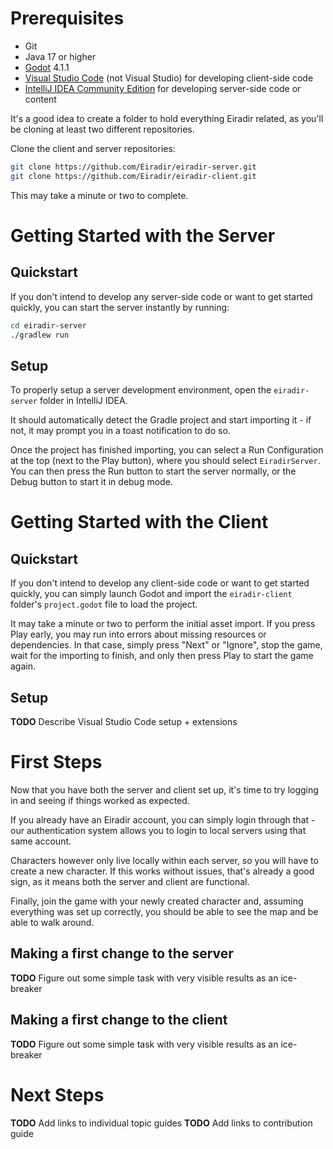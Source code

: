 # Prerequisites

- Git
- Java 17 or higher
- [Godot](https://godotengine.org/) 4.1.1
- [Visual Studio Code](https://code.visualstudio.com/) (not Visual Studio) for developing client-side code
- [IntelliJ IDEA Community Edition](https://www.jetbrains.com/idea/download/?section=windows#:~:text=free%20to%20use-,IntelliJ%20IDEA%20Community%20Edition,-The%20IDE%20for) for developing server-side code or content

It's a good idea to create a folder to hold everything Eiradir related, as you'll be cloning at least two different repositories.

Clone the client and server repositories:

```sh
git clone https://github.com/Eiradir/eiradir-server.git
git clone https://github.com/Eiradir/eiradir-client.git
```

This may take a minute or two to complete.

# Getting Started with the Server

## Quickstart

If you don't intend to develop any server-side code or want to get started quickly, you can start the server instantly by running:

```sh
cd eiradir-server
./gradlew run
```

## Setup

To properly setup a server development environment, open the `eiradir-server` folder in IntelliJ IDEA.

It should automatically detect the Gradle project and start importing it - if not, it may prompt you in a toast notification to do so.

Once the project has finished importing, you can select a Run Configuration at the top (next to the Play button), where you should select `EiradirServer`. 
You can then press the Run button to start the server normally, or the Debug button to start it in debug mode.

# Getting Started with the Client

## Quickstart

If you don't intend to develop any client-side code or want to get started quickly, you can simply launch Godot and import the `eiradir-client` folder's `project.godot` file to load the project.

It may take a minute or two to perform the initial asset import. 
If you press Play early, you may run into errors about missing resources or dependencies. 
In that case, simply press "Next" or "Ignore", stop the game, wait for the importing to finish, and only then press Play to start the game again.

## Setup

**TODO** Describe Visual Studio Code setup + extensions

# First Steps

Now that you have both the server and client set up, it's time to try logging in and seeing if things worked as expected.

If you already have an Eiradir account, you can simply login through that - our authentication system allows you to login to local servers using that same account.

Characters however only live locally within each server, so you will have to create a new character. If this works without issues, that's already a good sign, as it means both the server and client are functional.

Finally, join the game with your newly created character and, assuming everything was set up correctly, you should be able to see the map and be able to walk around.

## Making a first change to the server

**TODO** Figure out some simple task with very visible results as an ice-breaker

## Making a first change to the client

**TODO** Figure out some simple task with very visible results as an ice-breaker

# Next Steps

**TODO** Add links to individual topic guides
**TODO** Add links to contribution guide
